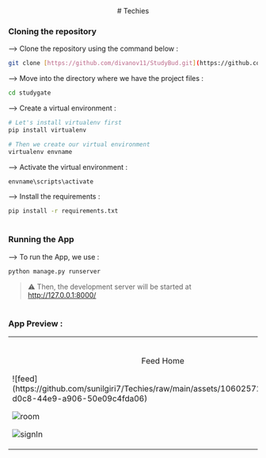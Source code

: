 <div align="center">
  # Techies
</div>

### Cloning the repository

--> Clone the repository using the command below :
```bash
git clone [https://github.com/divanov11/StudyBud.git](https://github.com/sunilgiri7/Techies.git)

```

--> Move into the directory where we have the project files : 
```bash
cd studygate

```

--> Create a virtual environment :
```bash
# Let's install virtualenv first
pip install virtualenv

# Then we create our virtual environment
virtualenv envname

```

--> Activate the virtual environment :
```bash
envname\scripts\activate

```

--> Install the requirements :
```bash
pip install -r requirements.txt

```

#

### Running the App

--> To run the App, we use :
```bash
python manage.py runserver

```

> ⚠ Then, the development server will be started at http://127.0.0.1:8000/

#

### App Preview :

<table width="100%"> 
<tr>
<td width="50%">      
&nbsp; 
<br>
<p align="center">
  Feed Home
</p>
<!-- <img src="https://github.com/sunilgiri7/Techies/blob/main/preview/feed.png"> -->
![feed](https://github.com/sunilgiri7/Techies/raw/main/assets/106025724/687f1033-d0c8-44e9-a906-50e09c4fda06)

<!-- <img src="https://github.com/sunilgiri7/Techies/blob/main/preview/room.png"> -->
![room](https://github.com/sunilgiri7/Techies/raw/main/assets/106025724/907e8116-deaa-42ec-85db-807cf9ffa893)

<!-- <img src="https://github.com/sunilgiri7/Techies/blob/main/preview/signIn.png"> -->
![signIn](https://github.com/sunilgiri7/Techies/raw/main/assets/106025724/9f0eebe1-f313-4cf4-9e61-8144cd271fb1)

</table>
